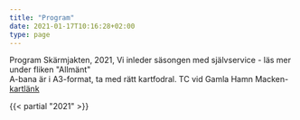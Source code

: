 ```yaml
---
title: "Program"
date: 2021-01-17T10:16:28+02:00
type: page
---
```


Program 
Skärmjakten, 2021, 
Vi inleder säsongen med självservice - läs mer under fliken "Allmänt"  
A-bana är i A3-format, ta med rätt kartfodral. TC vid Gamla Hamn Macken- [kartlänk](https://asiointi.maanmittauslaitos.fi/karttapaikka/?lang=fi&share=customMarker&n=7069034.701167223&e=286720.4737607971&title=SJ/RJ%2014.-18.4.&desc=Kartor,%20sj%C3%A4lvservice%20%0AKartat,%20omatoimi&zoom=11&layers=%5B%7B%22id%22:2,%22opacity%22:100%7D%5D)   

{{< partial "2021" >}}





